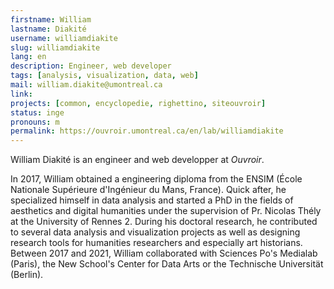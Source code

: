 ```yaml
---
firstname: William
lastname: Diakité
username: williamdiakite
slug: williamdiakite
lang: en
description: Engineer, web developer
tags: [analysis, visualization, data, web]
mail: william.diakite@umontreal.ca
link: 
projects: [common, encyclopedie, righettino, siteouvroir]
status: inge
pronouns: m
permalink: https://ouvroir.umontreal.ca/en/lab/williamdiakite
---
```


William Diakité is an engineer and web developper at _Ouvroir_.

In 2017, William obtained a engineering diploma from the ENSIM (École Nationale Supérieure d'Ingénieur du Mans, France). Quick after, he specialized himself in data analysis and started a PhD in the fields of aesthetics and digital humanities under the supervision of Pr. Nicolas Thély at the University of Rennes 2. During his doctoral research, he contributed to several data analysis and visualization projects as well as designing research tools for humanities researchers and especially art historians. Between 2017 and 2021, William collaborated with Sciences Po's Medialab (Paris), the New School's Center for Data Arts or the Technische Universität (Berlin). 
